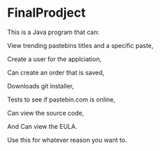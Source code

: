 # FinalProdject
This is a Java program that can:

View trending pastebins titles and a specific paste,

Create a user for the applciation, 

Can create an order that is saved, 

Downloads git installer,

Tests to see if pastebin.com is online,

Can view the source code,

 And Can view the EULA.
 
Use this for whatever reason you want to.


